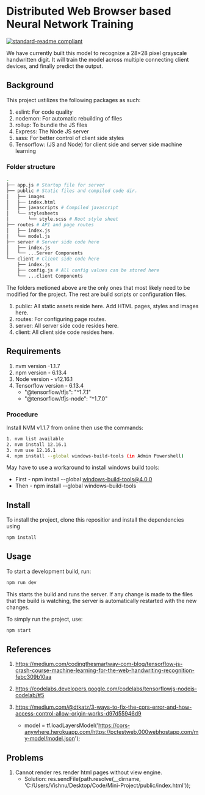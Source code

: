 # Distributed Web Browser based Neural Network Training

[![standard-readme compliant](https://img.shields.io/badge/readme%20style-standard-brightgreen.svg?style=flat-square)](https://github.com/RichardLitt/standard-readme)

We have currently built this model to recognize a 28×28 pixel grayscale handwritten digit. It will train the model across multiple connecting client devices, and finally predict the output.

## Background

This project ustilizes the following packages as such:

1. eslint: For code quality
2. nodemon: For automatic rebuilding of files
3. rollup: To bundle the JS files
4. Express: The Node JS server
5. sass: For better control of client side styles
6. Tensorflow: (JS and Node) for client side and server side machine learning

### Folder structure

```sh
.
├── app.js # Startup file for server
├── public # Static files and compiled code dir.
│   ├── images
│   ├── index.html
│   ├── javascripts # Compiled javascript
│   └── stylesheets
│       └── style.scss # Root style sheet
├── routes # API and page routes
│   ├── index.js
│   └── model.js
├── server # Server side code here
│   ├── index.js
│   └── ...Server Components
└── client # Client side code here
    ├── index.js
    ├── config.js # All config values can be stored here
    └── ...client Components
```

The folders metioned above are the only ones that most likely need to be modified for the project. The rest are build scripts or configuration files.

1. public: All static assets reside here. Add HTML pages, styles and images here.
2. routes: For configuring page routes.
3. server: All server side code resides here.
4. client: All client side code resides here.

## Requirements

1. nvm version -1.1.7
2. npm version - 6.13.4
3. Node version - v12.16.1
4. Tensorflow version - 6.13.4
    - "@tensorflow/tfjs": "^1.7.1"
    - "@tensorflow/tfjs-node": "^1.7.0"

### Procedure 

Install NVM v1.1.7 from online then use the commands:
```sh
1. nvm list available
2. nvm install 12.16.1
3. nvm use 12.16.1
4. npm install --global windows-build-tools (in Admin Powershell) 
```
May have to use a workaround to install windows build tools:
* First - npm install --global windows-build-tools@4.0.0
* Then - npm install --global windows-build-tools

## Install

To  install the project, clone this repositior and install the dependencies using

```sh
npm install
```

## Usage

To start a development build, run:
```sh
npm run dev
```

This starts the build and runs the server. If any change is made to the files that the build is watching, the server is automatically restarted with the new changes.

To simply run the project, use:

```sh
npm start
```

## References

1. https://medium.com/codingthesmartway-com-blog/tensorflow-js-crash-course-machine-learning-for-the-web-handwriting-recognition-febc309b10aa

2. https://codelabs.developers.google.com/codelabs/tensorflowjs-nodejs-codelab/#5

3. https://medium.com/@dtkatz/3-ways-to-fix-the-cors-error-and-how-access-control-allow-origin-works-d97d55946d9
   - model = tf.loadLayersModel('https://cors-anywhere.herokuapp.com/https://pctestweb.000webhostapp.com/my-model/model.json');

## Problems

1. Cannot render res.render html pages without view engine. 
   - Solution: res.sendFile(path.resolve(__dirname, 'C:/Users/Vishnu/Desktop/Code/Mini-Project/public/index.html'));